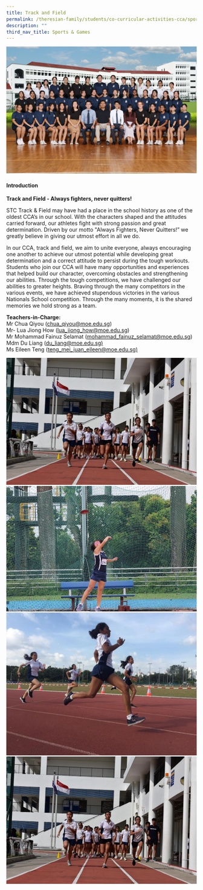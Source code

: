 ```yaml
---
title: Track and Field
permalink: /theresian-family/students/co-curricular-activities-cca/sports-n-games/track-and-field/
description: ""
third_nav_title: Sports & Games
---
```

<!--<img src="/images/tf1234.jpg">-->
![](/images/2023CCA/tracknfield.jpg)
<h4><strong>Introduction</strong></h4>
<p><strong>Track and Field - Always fighters, never quitters!</strong></p>
<p>STC Track &amp; Field may have had a place in the school history as one of the oldest CCA’s in our school. With the characters shaped and the attitudes carried forward, our athletes fight with strong passion and great determination. Driven by our motto "Always Fighters, Never Quitters!” we greatly believe in giving our utmost effort in all we do.</p>
<p>In our CCA, track and field, we aim to unite everyone, always encouraging one another to achieve our utmost potential while developing great determination and a correct attitude to persist during the tough workouts. Students who join our CCA will have many opportunities and experiences that helped build our character, overcoming obstacles and strengthening our abilities. Through the tough competitions, we have challenged our abilities to greater heights. Braving through the many competitors in the various events, we have achieved stupendous victories in the various Nationals School competition. Through the many moments, it is the shared memories we hold strong as a team.</p>

<p><strong>Teachers-in-Charge:<br></strong>Mr Chua Qiyou (<a href="mailto:chua_qiyou@moe.edu.sg">chua_qiyou@moe.edu.sg</a>)<br>Mr- Lua Jiong How (<a href="mailto:lua_jiong_how@moe.edu.sg">lua_jiong_how@moe.edu.sg</a>)<br>Mr Mohammad Fainuz Selamat (<a href="mailto:mohammad_fainuz_selamat@moe.edu.sg">mohammad_fainuz_selamat@moe.edu.sg</a>)<br>Mdm Du Liang (<a href="mailto:du_liang@moe.edu.sg">du_liang@moe.edu.sg)</a><br>Ms Eileen Teng (<a href="mailto:teng_mei_juan_eileen@moe.edu.sg">teng_mei_juan_eileen@moe.edu.sg)</a></p>

<img src="/images/tf2.jpg"><br>
<img src="/images/tf3.jpg"><br>
<img src="/images/tf4.jpg"><br>
<img src="/images/tf5.jpg">